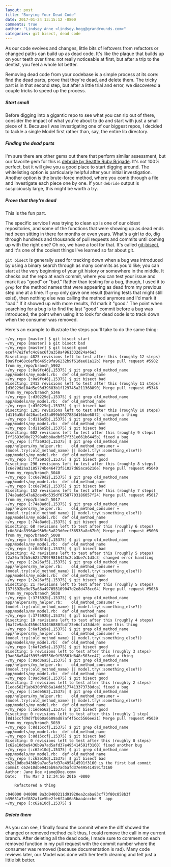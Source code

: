 ```yaml
---
layout: post
title: "Burying Your Dead Code"
date: 2017-01-24 13:15:12 -0800
comments: true
author: "Lindsey Anne <lindsey.hogg@grandrounds.com>"
categories: git bisect, dead code
---
```

As our code evolves and changes, little bits of leftovers from refactors or changed paths can build up as dead code. It's like the plaque that builds up on your teeth over time: not really noticeable at first, but after a trip to the dentist, you feel a whole lot better.

Removing dead code from your codebase is a simple process at its core: find the dead parts, prove that they're dead, and delete them. The tricky part is in that second step, but after a little trial and error, we discovered a couple tricks to speed up the process.

##### Start small

Before digging into a gigantic repo to see what you can rip out of there, consider the impact of what you're about to do and start with just a small piece of it. Because I was investigating one of our biggest repos, I decided to tackle a single Model first rather than, say, the entire lib directory.

##### Finding the dead parts

I'm sure there are other gems out there that perform similar assessment, but our favorite gem for this is [debride by Seattle Ruby Brigade](https://github.com/seattlerb/debride). It's not 100% perfect, but it will give you a good place to start digging around. The whitelisting option is particularly helpful after your initial investigation. Another option is the brute-force method, where you comb through a file and investigate each piece one by one. If your `debride` output is suspiciously large, this might be worth a try.

##### Prove that they're dead

This is the fun part.

The specific service I was trying to clean up is one of our oldest repositories, and some of the functions that were showing up as dead ends had been sitting in there for months or even years. What's a girl to do, dig through hundreds and thousands of pull requests and commits until coming up with the right one? Oh no, we have a tool for that. It's called [git-bisect](https://git-scm.com/docs/git-bisect), and it's one of the coolest things I've learned so far about git.

`git bisect` is generally used for tracking down when a bug was introduced by using a binary search through as many commits as you'd like; you can start at the very beginning of your git history or somewhere in the middle. It checks out the repo at each commit, where you can test your issue and mark it as "good" or "bad." Rather than testing for a bug, though, I used it to `grep` for the method names that were appearing as dead from my previous step one at a time. If `grep` only gave one result (barring tests that might still exist), then nothing else was calling the method anymore and I'd mark it "bad." If it showed up with more results, I'd mark it "good." The point when searching for a bug is to find the last "good" commit before a bug was introduced; the point when using it to look for dead code is to track down when the consumer was removed.

Here's an example to illustrate the steps you'll take to do the same thing:
```
~/my_repo [master] $ git bisect start
~/my_repo [master] $ git bisect bad
~/my_repo [master] $ git bisect good ecef47e2fefc4c8ac6f3a358a4961332d24a46e3
Bisecting: 4825 revisions left to test after this (roughly 12 steps)
[0a9fc468c6efb6465c9fa96232b9f61dee01a12b] Merge pull request #5902 from my_repo/branch_5902
~/my_repo [:0a9fc46|…15375] $ git grep old_method_name
app/models/my_model.rb:  def old_method_name
~/my_repo [:0a9fc46|…15375] $ git bisect bad
Bisecting: 2412 revisions left to test after this (roughly 11 steps)
[d30229d184d5e93d39683b1f129745a211368890] Merge pull request #5346 from my_repo/branch_5346
~/my_repo [:d30229d|…15375] $ git grep old_method_name
app/models/my_model.rb:  def old_method_name
~/my_repo [:d30229d|…15375] $ git bisect bad
Bisecting: 1205 revisions left to test after this (roughly 10 steps)
[d116a5bf4d26ad1e33a099b5027883d16bbe68f2] changed a thing
~/my_repo [:d116a5b|…15375] $ git grep old_method_name
app/models/my_model.rb:  def old_method_name
~/my_repo [:d116a5b|…15375] $ git bisect bad
Bisecting: 602 revisions left to test after this (roughly 9 steps)
[ff2693d90e72798abbb8adbf57f331e661b6445b] fixed a bug
~/my_repo [:ff2693d|…15375] $ git grep old_method_name
app/helpers/my_helper.rb:    old_method_consumer = (model.try(:old_method_name) || model.try(:something_else?))
app/models/my_model.rb:  def old_method_name
~/my_repo [:ff2693d|…15375] $ git bisect good
Bisecting: 296 revisions left to test after this (roughly 8 steps)
[c6e79d2aa3185774be46473f51027d65aca6216e] Merge pull request #5040 from my_repo/branch_5040
~/my_repo [:c6e79d2|…15375] $ git grep old_method_name
app/models/my_model.rb:  def old_method_name
~/my_repo [:c6e79d2|…15375] $ git bisect bad
Bisecting: 152 revisions left to test after this (roughly 7 steps)
[74a8add547a62de49d535df07587703186057f24] Merge pull request #5017 from my_repo/branch_5017
~/my_repo [:74a8add|…15375] $ git grep old_method_name
app/helpers/my_helper.rb:    old_method_consumer = (model.try(:old_method_name) || model.try(:something_else?))
app/models/my_model.rb:  def old_method_name
~/my_repo [:74a8add|…15375] $ git bisect good
Bisecting: 68 revisions left to test after this (roughly 6 steps)
[c0d8f4c89964e95b5e5a823d0ecf36533a8c67b0] Merge pull request #5008 from my_repo/branch_5008
~/my_repo [:c0d8f4c|…15375] $ git grep old_method_name
app/models/my_model.rb:  def old_method_name
~/my_repo [:c0d8f4c|…15375] $ git bisect bad
Bisecting: 42 revisions left to test after this (roughly 5 steps)
[2a26af52b5c6234709f9816425c2cb3be7c1d3c3] changed error handling
~/my_repo [:2a26af5|…15375] $ git grep old_method_name
app/helpers/my_helper.rb:    old_method_consumer = (model.try(:old_method_name) || model.try(:something_else?))
app/models/my_model.rb:  def old_method_name
~/my_repo [:2a26af5|…15375] $ git bisect good
Bisecting: 21 revisions left to test after this (roughly 5 steps)
[37f592be9e75a68a497055109047d2e8d478cc64] Merge pull request #5038 from my_repo/branch_5038
~/my_repo [:37f592b|…15375] $ git grep old_method_name
app/helpers/my_helper.rb:    old_method_consumer = (model.try(:old_method_name) || model.try(:something_else?))
app/models/my_model.rb:  def old_method_name
~/my_repo [:37f592b|…15375] $ git bisect good
Bisecting: 10 revisions left to test after this (roughly 4 steps)
[6af2e9adc4556d153436880fb4f25e6cfa33dda0] move this thing
~/my_repo [:6af2e9a|…15375] $ git grep old_method_name
app/helpers/my_helper.rb:    old_method_consumer = (model.try(:old_method_name) || model.try(:something_else?))
app/models/my_model.rb:  def old_method_name
~/my_repo [:6af2e9a|…15375] $ git bisect good
Bisecting: 5 revisions left to test after this (roughly 3 steps)
[9ad36a544f3995e85556e9f58561d648c503ce47] added a thing
~/my_repo [:9ad36a5|…15375] $ git grep old_method_name
app/helpers/my_helper.rb:    old_method_consumer = (model.try(:old_method_name) || model.try(:something_else?))
app/models/my_model.rb:  def old_method_name
~/my_repo [:9ad36a5|…15375] $ git bisect good
Bisecting: 2 revisions left to test after this (roughly 2 steps)
[1ede562f1ab630df8b6a14dd3177413373738dca] fixed a bug
~/my_repo [:1ede562|…15375] $ git grep old_method_name
app/helpers/my_helper.rb:    old_method_consumer = (model.try(:old_method_name) || model.try(:something_else?))
app/models/my_model.rb:  def old_method_name
~/my_repo [:1ede562|…15375] $ git bisect good
Bisecting: 0 revisions left to test after this (roughly 1 step)
[8d15ccfd9d7fb0b0a6609ad87af4f5cc5566ee21] Merge pull request #5039 from my_repo/branch_5039
~/my_repo [:8d15ccf|…15375] $ git grep old_method_name
app/models/my_model.rb:  def old_method_name
~/my_repo [:8d15ccf|…15375] $ git bisect bad
Bisecting: 0 revisions left to test after this (roughly 0 steps)
[c62e10dbe9436b9a7ad5afd37e495414591f3160] fixed another bug
~/my_repo [:c62e10d|…15375] $ git grep old_method_name
app/models/my_model.rb:  def old_method_name
~/my_repo [:c62e10d|…15375] $ git bisect bad
c62e10dbe9436b9a7ad5afd37e495414591f3160 is the first bad commit
commit c62e10dbe9436b9a7ad5afd37e495414591f3160
Author: Jane Doe <jane@Doe.com>
Date:   Thu Mar 3 12:34:56 2016 -0800

    Refactored a thing

:040000 040000 8a3d0400211d91920ea2caba83cf73f80c858b3f b39651a7ef882af4e5be2fe6f2a06a5baa4cccbe M	app
~/my_repo [:c62e10d|…15375] $
```

##### Delete them

As you can see, I finally found the commit where the diff showed the changed or removed method call; thus, I could remove the call in my current branch. After deleting all the dead code, I made sure to comment on each removed function in my pull request with the commit number where the consumer was removed (because documentation is rad). Many code reviews later, our Model was done with her teeth cleaning and felt just a little bit better.
